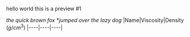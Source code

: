 hello world
this is a preview
#1

*the quick brown fox* **jumped over the lazy dog*
|Name|Viscosity|Density ($g/cm^3$)
|----|----|----|
